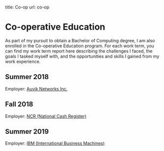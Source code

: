 title: Co-op
url: co-op

<h1 class="u-lead center">Co-operative Education</h1>

As part of my pursuit to obtain a Bachelor of Computing degree, I am also enrolled
in the Co-operative Education program. For each work term, you can find my work term report here
describing the challenges I faced, the goals I tasked myself with, and the opportunities and skills
I gained from my work experience.

<h2 class="u-sublead">Summer 2018</h2>

Employer: [Auvik Networks Inc.]({{site_url}}/co-op/auvik/about-the-employer)

<h2 class="u-sublead">Fall 2018</h2>

Employer: [NCR (National Cash Register)]({{site_url}}/co-op/ncr/about-the-employer)

<h2 class="u-sublead">Summer 2019</h2>

Employer: [IBM (International Business Machines)]({{site_url}}/co-op/ibm/about-the-employer)